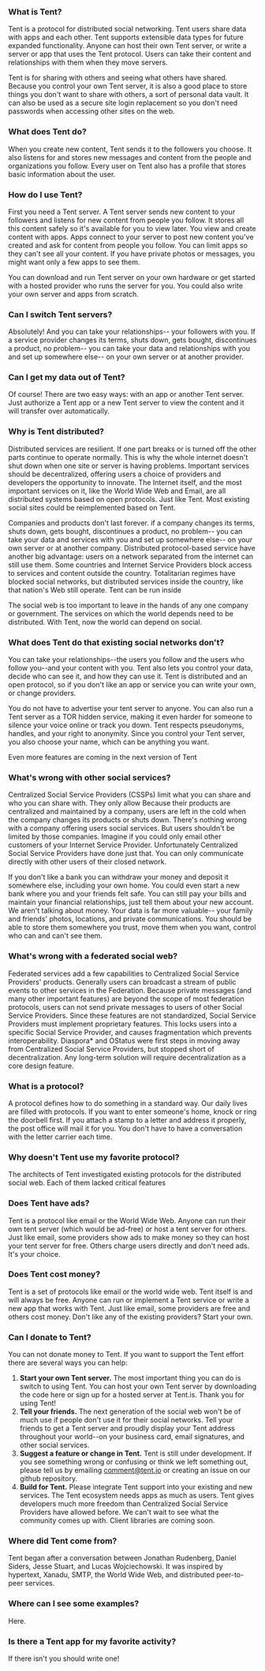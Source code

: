 ### What is Tent?

Tent is a protocol for distributed social networking. Tent users share data with
apps and each other. Tent supports extensible data types for future expanded
functionality. Anyone can host their own Tent server, or write a server or app
that uses the Tent protocol. Users can take their content and relationships with
them when they move servers.

Tent is for sharing with others and seeing what others have shared. Because you
control your own Tent server, it is also a good place to store things you don't
want to share with others, a sort of personal data vault. It can also be used as
a secure site login replacement so you don't need passwords when accessing other
sites on the web.


### What does Tent do?

When you create new content, Tent sends it to the followers you choose. It also
listens for and stores new messages and content from the people and
organizations you follow. Every user on Tent also has a profile that stores
basic information about the user.


### How do I use Tent?

First you need a Tent server. A Tent server sends new content to your followers
and listens for new content from people you follow. It stores all this content
safely so it's available for you to view later. You view and create content with
apps. Apps connect to your server to post new content you've created and ask for
content from people you follow. You can limit apps so they can't see all your
content. If you have private photos or messages, you might want only a few apps
to see them.

You can download and run Tent server on your own hardware or get started with
a hosted provider who runs the server for you. You could also write your own
server and apps from scratch.


### Can I switch Tent servers?

Absolutely! And you can take your relationships-- your followers with you. If
a service provider changes its terms, shuts down, gets bought, discontinues
a product, no problem-- you can take your data and relationships with you and
set up somewhere else-- on your own server or at another provider.


### Can I get my data out of Tent?

Of course! There are two easy ways: with an app or another Tent server. Just
authorize a Tent app or a new Tent server to view the content and it will
transfer over automatically.


### Why is Tent distributed?

Distributed services are resilient. If one part breaks or is turned off the
other parts continue to operate normally. This is why the whole internet doesn't
shut down when one site or server is having problems. Important services should
be decentralized, offering users a choice of providers and developers the
opportunity to innovate. The Internet itself, and the most important services on
it, like the World Wide Web and Email, are all distributed systems based on open
protocols. Just like Tent. Most existing social sites could be reimplemented
based on Tent.

Companies and products don't last forever. if a company changes its terms, shuts
down, gets bought, discontinues a product, no problem-- you can take your data
and services with you and set up somewhere else-- on your own server or at
another company. Distributed protocol-based service have another big advantage:
users on a network separated from the internet can still use them. Some
countries and Internet Service Providers block access to services and content
outside the country. Totalitarian regimes have blocked social networks, but
distributed services inside the country, like that nation's Web still operate.
Tent can be run inside

The social web is too important to leave in the hands of any one company or
government. The services on which the world depends need to be distributed. With
Tent, now the world can depend on social.


### What does Tent do that existing social networks don't?

You can take your relationships--the users you follow and the users who follow
you--and your content with you. Tent also lets you control your data, decide who
can see it, and how they can use it. Tent is distributed and an open protocol,
so if you don't like an app or service you can write your own, or change
providers.

You do not have to advertise your tent server to anyone. You can also run a Tent
server as a TOR hidden service, making it even harder for someone to silence
your voice online or track you down. Tent respects pseudonyms, handles, and your
right to anonymity. Since you control your Tent server, you also choose your
name, which can be anything you want.

Even more features are coming in the next version of Tent


### What's wrong with other social services?

Centralized Social Service Providers (CSSPs) limit what you can share and who
you can share with. They only allow Because their products are centralized and
maintained by a company, users are left in the cold when the company changes its
products or shuts down. There's nothing wrong with a company offering users
social services. But users shouldn't be limited by those companies. Imagine if
you could only email other customers of your Internet Service Provider.
Unfortunately Centralized Social Service Providers have done just that. You can
only communicate directly with other users of their closed network.

If you don't like a bank you can withdraw your money and deposit it somewhere
else, including your own home. You could even start a new bank where you and
your friends felt safe. You can still pay your bills and maintain your financial
relationships, just tell them about your new account. We aren't talking about
money. Your data is far more valuable-- your family and friends' photos,
locations, and private communications. You should be able to store them
somewhere you trust, move them when you want, control who can and can't see
them.


### What's wrong with a federated social web?

Federated services add a few capabilities to Centralized Social Service
Providers' products. Generally users can broadcast a stream of public events to
other services in the Federation. Because private messages (and many other
important features) are beyond the scope of most federation protocols, users can
not send private messages to users of other Social Service Providers. Since
these features are not standardized, Social Service Providers must implement
proprietary features. This locks users into a specific Social Service Provider,
and causes fragmentation which prevents interoperability. Diaspora* and OStatus
were first steps in moving away from Centralized Social Service Providers, but
stopped short of decentralization. Any long-term solution will require
decentralization as a core design feature.


### What is a protocol?

A protocol defines how to do something in a standard way. Our daily lives are
filled with protocols. If you want to enter someone's home, knock or ring the
doorbell first. If you attach a stamp to a letter and address it properly, the
post office will mail it for you. You don't have to have a conversation with the
letter carrier each time.


### Why doesn't Tent use my favorite protocol?

The architects of Tent investigated existing protocols for the distributed
social web. Each of them lacked critical features


### Does Tent have ads?

Tent is a protocol like email or the World Wide Web. Anyone can run their own
tent server (which would be ad-free) or host a tent server for others. Just like
email, some providers show ads to make money so they can host your tent server
for free. Others charge users directly and don't need ads. It's your choice.


### Does Tent cost money?

Tent is a set of protocols like email or the world wide web. Tent itself is and
will always be free. Anyone can run or implement a Tent service or write a new
app that works with Tent.  Just like email, some providers are free and others
cost money. Don't like any of the existing providers? Start your own.


### Can I donate to Tent?

You can not donate money to Tent. If you want to support the Tent effort there
are several ways you can help:

1. **Start your own Tent server.**  The most important thing you can do is switch to
   using Tent. You can host your own Tent server by downloading the code here or
   sign up for a hosted server at Tent.is. Thank you for using Tent!
2. **Tell your friends.**  The next generation of the social web won't be of much
   use if people don't use it for their social networks. Tell your friends to
   get a Tent server and proudly display your Tent address throughout your
   world--on your business card, email signatures, and other social services.
3. **Suggest a feature or change in Tent.**  Tent is still under development. If you
   see something wrong or confusing or think we left something out, please tell
   us by emailing comment@tent.io or creating an issue on our github repository.
4. **Build for Tent.**  Please integrate Tent support into your existing and new
   services. The Tent ecosystem needs apps as much as users. Tent gives
   developers much more freedom than Centralized Social Service Providers have
   allowed before. We can't wait to see what the community comes up with. Client
   libraries are coming soon.


### Where did Tent come from?

Tent began after a conversation between Jonathan Rudenberg, Daniel Siders, Jesse
Stuart, and Lucas Wojciechowski. It was inspired by hypertext, Xanadu, SMTP, the
World Wide Web, and distributed peer-to-peer services.


### Where can I see some examples?

Here.


### Is there a Tent app for my favorite activity?

If there isn't you should write one!
